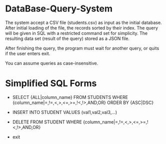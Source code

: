 # DataBase-Query-System
The system accept a CSV file (students.csv) as input as the initial database. After initial loading of the file, the records sorted by their index. The query will be given in SQL with a restricted command set for simplicity. The resulting data set (result of the query) stored as a JSON file.

After finishing the query, the program must wait for another query, or quits if the user enters exit.

You can assume queries as case-insensitive.

# Simplified SQL Forms

* SELECT {ALL|column_name} FROM STUDENTS WHERE {column_name|=,!=,<,>,<=,>=,!<,!>,AND,OR} ORDER BY {ASC|DSC}

* INSERT INTO STUDENT VALUES (val1,val2,val3,…)

* DELETE FROM STUDENT WHERE {column_name|=,!=,<,>,<=,>=,!<,!>,AND,OR}

* exit
